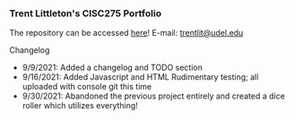 ### Trent Littleton's CISC275 Portfolio
The repository can be accessed [here](https://github.com/trentlit/F21CISC275Portfolio)!
E-mail: trentlit@udel.edu




Changelog
- 9/9/2021: Added a changelog and TODO section
- 9/16/2021: Added Javascript and HTML Rudimentary testing; all uploaded with console git this time
- 9/30/2021: Abandoned the previous project entirely and created a dice roller which utilizes everything!
